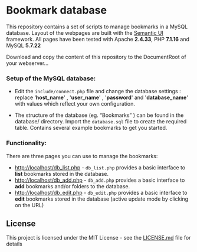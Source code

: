 # Bookmark database

This repository contains a set of scripts to manage bookmarks in a MySQL database. Layout of the webpages are built with the [Semantic UI](https://semantic-ui.com/) framework. All pages have been tested with Apache **2.4.33**, PHP **7.1.16** and MySQL **5.7.22**

Download and copy the content of this repository to the DocumentRoot of your webserver… 


### Setup of the MySQL database:

- Edit the `include/connect.php` file and change the database settings : replace ‘**host_name**' , '**user_name**' , '**password**' and '**database_name**' with values which reflect your own configuration.
  
- The structure of the database (eg. “Bookmarks” ) can be found in the database/ directory. Import the `database.sql` file to create the required table. Contains several example bookmarks to get you started.
  

### Functionality:

There are three pages you can use to manage the bookmarks:

- [http://localhost/db_list.php](http://localhost/db_list.php) - `db_list.php` provides a basic interface to **list** bookmarks stored in the database. 
- [http://localhost/db_add.php](http://localhost/db_add.php) - `db_add.php` provides a basic interface to **add** bookmarks and/or folders to the database.
- [http://localhost/db_edit.php](http://localhost/db_edit.php) - `db_edit.php` provides a basic interface to **edit** bookmarks stored in the database (active update mode by clicking on the URL)

## License

This project is licensed under the MIT License - see the [LICENSE.md](LICENSE.md) file for details